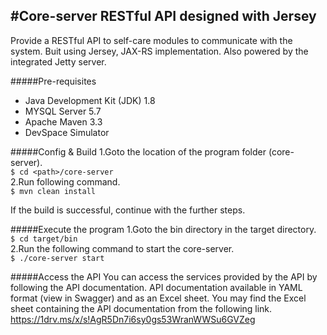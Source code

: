 #Core-server
RESTful API designed with Jersey 
---
Provide a RESTful API to self-care modules to communicate with the system. Buit using Jersey, JAX-RS implementation. Also powered by the integrated Jetty server.

#####Pre-requisites
* Java Development Kit (JDK) 1.8
* MYSQL Server 5.7
* Apache Maven 3.3
* DevSpace Simulator

#####Config & Build
1.Goto the location of the program folder (core-server).</br>
`$ cd <path>/core-server`</br>
2.Run following command.</br>
`$ mvn clean install`

If the build is successful, continue with the further steps.

#####Execute the program
1.Goto the bin directory in the target directory.</br>
`$ cd target/bin`</br>
2.Run the following command to start the core-server.</br>
`$ ./core-server start`</br>

#####Access the API
You can access the services provided by the API by following the API documentation.
API documentation available in YAML format (view in Swagger) and as an Excel sheet.
You may find the Excel sheet containing the API documentation from the following link.
https://1drv.ms/x/s!AgR5Dn7i6sy0gs53WranWWSu6GVZeg
</br>
